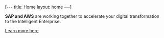 [---
title: Home
layout: home
---]


**SAP and AWS** are working together to accelerate your digital transformation to the Intelligent Enterprise. 

[Learn more here](https://discover.sap.com/aws/en-us/index.html)
